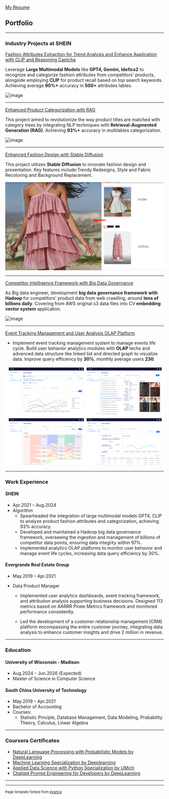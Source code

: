 [My Resume](pdf/Resume.pdf)


## Portfolio

---

### Industry Projects at SHEIN


[Fashion Attributes Extraction for Trend Analysis and Enhance Application with CLIP and Reasoning Captcha](attributes_recognition.md)

Leverage **Large Multimodal Models** like **GPT4, Gemini, Idefics2** to recognize and categorize fashion attributes from competitors' products, alongside employing **CLIP** for product recall based on top search keywords. Achieving average **90%+** accuracy in **500+** attributes lables.

![image](https://github.com/user-attachments/assets/00b3d60a-c788-420b-93c4-f96a3bb62b01)


---

[Enhanced Product Categorization with RAG](rag.md)

This project aimed to revolutionize the way product titles are matched with category trees by integrating NLP techniques with **Retrieval-Augmented Generation (RAG)**. Achieving **93%+** accuracy in multilables categorization.


![image](https://github.com/user-attachments/assets/c19c1555-5bf6-4a50-b9bb-6de7a392ff55)

---


[Enhanced Fashion Design with Stable Diffusion](sd.md)

This project utilizes **Stable Diffusion** to innovate fashion design and presentation. Key features include:Trendy Redesigns, Style and Fabric Recoloring and Background Replacement. 

<img src="images/sd/1.png?raw=true"/>

---

[Competitor Intelligence Framework with Big Data Governance](dw.md)

As Big data engineer, development **big data governance framework with Hadoop** for competitors' product data from web crawlling, around **tens of billions daily**. Covering from AWS original s3 data files into CV **embedding vector system** application.


![image](https://github.com/user-attachments/assets/dfd91028-124a-4382-ad88-fc5d8284edac)


---

[Event Tracking Management and User Analysis OLAP Platform](sample_page.md)

- Implement event tracking management system to manage events life cycle. Build user behavior analytics modules with **OLAP** techs and advanced data structure like linked list and directed graph to visualize data. Improve query efficiency by **30%**, monthly average users **230**.


<img src="images/event/user.png?raw=true"/>

---


### Work Experience


#### SHEIN

- Apr.2021 – Aug.2024
- Algorithm
  - Spearheaded the integration of large multimodal models GPT4, CLIP to analyze product fashion attributes and categorization, achieving 93% accuracy.
  - Developed and maintained a Hadoop big data governance framework, overseeing the ingestion and management of billions of competitor data points, ensuring data integrity within 97%.
  - Implemented analytics OLAP platforms to monitor user behavior and manage event life cycles, increasing data query efficiency by 30%.


#### Evergrande Real Estate Group
- May.2019 – Apr.2021
- Data Product Manager

  - Implemented user analytics dashboards, event tracking framework, and attribution analysis supporting business decisions. Designed 113 metrics based on AARRR Pirate Metrics framework and monitored performance consistently.

  - Led the development of a customer relationship management (CRM) platform encompassing the entire customer journey, integrating data analysis to enhance customer insights and drive 2 million in revenue.


---


### Education

#### University of Wisconsin - Madison
- Aug.2024 - Jun.2026 (Expected)
- Master of Science in Computer Science


#### South China University of Technology
- May.2019 – Apr.2021
- Bachelor of Accounting
- Courses:
  - Statistic Pinciple, Database Management, Data Modeling, Probability Theory, Calculus, Linear Algebra

---

### Coursera Certificates

- [Natural Language Processing with Probabilistic Models by DeepLearning](https://coursera.org/share/77c537479f66df08cb4f98cc85c00482)
- [Machine Learning Specialization by Deeplearning](https://coursera.org/share/3416876f5d22628638b4b3e4d4740645)
- [Applied Data Science with Python Specialization by UMich](https://coursera.org/share/e1f257c5914c91b712dc7884923288df)
- [Chatgpt Prompt Engineering for Developers by DeepLearning](https://www.deeplearning.ai/short-courses/chatgpt-prompt-engineering-for-developers/)


---


---
<p style="font-size:11px">Page template forked from <a href="https://github.com/evanca/quick-portfolio">evanca</a></p>
<!-- Remove above link if you don't want to attibute -->
